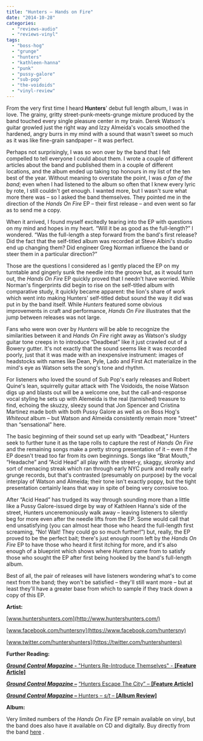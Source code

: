 ```yaml
---
title: "Hunters – Hands on Fire"
date: "2014-10-28"
categories: 
  - "reviews-audio"
  - "reviews-vinyl"
tags: 
  - "boss-hog"
  - "grunge"
  - "hunters"
  - "kathleen-hanna"
  - "punk"
  - "pussy-galore"
  - "sub-pop"
  - "the-voidoids"
  - "vinyl-review"
---
```


From the very first time I heard **Hunters**' debut full length album, I was in love. The grainy, gritty street-punk-meets-grunge mixture produced by the band touched every single pleasure center in my brain. Derek Watson's guitar growled just the right way and Izzy Almeida's vocals smoothed the hardened, angry burrs in my mind with a sound that wasn't sweet so much as it was like fine-grain sandpaper – it was perfect.

Perhaps not surprisingly, I was so won over by the band that I felt compelled to tell everyone I could about them. I wrote a couple of different articles about the band and published them in a couple of different locations, and the album ended up taking top honours in my list of the ten best of the year. Without meaning to overstate the point, I was _a fan of the band_; even when I had listened to the album so often that I knew every lyric by rote, I still couldn't get enough. I wanted more, but I wasn't sure what more there was – so I asked the band themselves. They pointed me in the direction of the _Hands On Fire_ EP – their first release – and even went so far as to send me a copy.

When it arrived, I found myself excitedly tearing into the EP with questions on my mind and hopes in my heart. “Will it be as good as the full-length?” I wondered. “Was the full-length a step forward from the band's first release? Did the fact that the self-titled album was recorded at Steve Albini's studio end up changing them? Did engineer Greg Norman influence the band or steer them in a particular direction?”

Those are the questions I considered as I gently placed the EP on my turntable and gingerly sunk the needle into the groove but, as it would turn out, the _Hands On Fire_ EP quickly proved that I needn't have worried. While Norman's fingerprints did begin to rise on the self-titled album with comparative study, it quickly became apparent: the lion's share of work which went into making Hunters' self-titled debut sound the way it did was put in by the band itself. While _Hunters_ featured some obvious improvements in craft and performance, _Hands On Fire_ illustrates that the jump between releases was not large.

Fans who were won over by _Hunters_ will be able to recognize the similarities between it and _Hands On Fire_ right away as Watson's sludgy guitar tone creeps in to introduce “Deadbeat” like it just crawled out of a Bowery gutter. It's not exactly that the sound seems like it was recorded poorly, just that it was made with an inexpensive instrument: images of headstocks with names like Dean, Pyle, Lado and First Act materialize in the mind's eye as Watson sets the song's tone and rhythm.

For listeners who loved the sound of Sub Pop's early releases and Robert Quine's lean, squirrelly guitar attack with The Voidoids, the noise Watson digs up and blasts out will be a welcome one, but the call-and-response vocal styling he sets up with Alemeida is the real (tarnished) treasure to find, echoing the skuzzy, sleezy sound that Jon Spencer and Cristina Martinez made both with both Pussy Galore as well as on Boss Hog's _Whiteout_ album – but Watson and Almeida consistently remain more “street” than “sensational” here.

The basic beginning of their sound set up early with “Deadbeat,” Hunters seek to further tune it as the tape rolls to capture the rest of _Hands On Fire_ and the remaining songs make a pretty strong presentation of it – even if the EP doesn't tread too far from its own beginnings. Songs like “Brat Mouth,” “Headache” and “Acid Head” all play with the street-y, skaggy, skronky and sort of menacing streak which ran through early NYC punk and really early grunge records, but that's contrasted (presumably on purpose) by the vocal interplay of Watson and Almeida; their tone isn't exactly poppy, but the tight presentation certainly leans that way in spite of being very corrosive too.

After “Acid Head” has trudged its way through sounding more than a little like a Pussy Galore-issued dirge by way of Kathleen Hanna's side of the street, Hunters unceremoniously walk away – leaving listeners to silently beg for more even after the needle lifts from the EP. Some would call that end unsatisfying (you can almost hear those who heard the full-length first screaming, “No! Wait! They could go so much further!”) but, really, the EP proved to be the perfect bait; there's just enough room left by the _Hands On Fire_ EP to have those who heard it first itching for more, and it's also enough of a blueprint which shows where _Hunters_ came from to satisfy those who sought the EP after first being hooked by the band's full-length album.

Best of all, the pair of releases will have listeners wondering what's to come next from the band; they won't be satisfied – they'll still want more – but at least they'll have a greater base from which to sample if they track down a copy of this EP.

**Artist:**

[www.huntershunters.com](http://www.huntershunters.com/)

[www.facebook.com/huntersny](https://www.facebook.com/huntersny)

[www.twitter.com/huntershunters](https://twitter.com/huntershunters)

**Further Reading:**

[**_Ground Control Magazine -_** "Hunters Re-Introduce Themselves" - **\[Feature Article\]**](http://groundcontrolmag.com/detail/1/3833/1/)

[**_Ground Control Magazine –_**](http://groundcontrolmag.com/detail/1/3583/1/) [“Hunters Escape The City” – **\[Feature Article\]**](http://groundcontrolmag.com/detail/1/3583/1/)

[**_Ground Control Magazine –_** Hunters – _s/t_ – **\[Album Review\]**](http://groundcontrolmag.com/detail/3/3518/2/)

**Album:**

Very limited numbers of the _Hands On Fire_ EP remain available on vinyl, but the band does also have it available on CD and digitally. Buy directly from the band [here](http://huntershunters.bigcartel.com/) .
